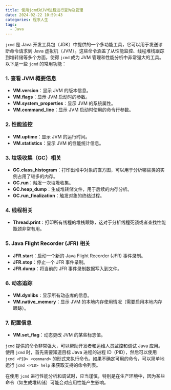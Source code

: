 ```yaml
---
title: 使用jcmd对JVM进程进行查询及管理
date: 2024-02-22 10:59:43
categories: 程序人生
tags:
  - Java
---
```


`jcmd` 是 Java 开发工具包（JDK）中提供的一个多功能工具，它可以用于发送诊断命令请求到 Java 虚拟机（JVM）。这些命令涵盖了从性能监控、线程堆栈跟踪到堆转储等多个方面，使得 `jcmd` 成为 JVM 管理和性能分析中非常强大的工具。以下是一些 `jcmd` 的常用功能：

### 1. 查看 JVM 概要信息
- **VM.version**：显示 JVM 的版本信息。
- **VM.flags**：显示 JVM 启动时的参数。
- **VM.system_properties**：显示 JVM 的系统属性。
- **VM.command_line**：显示 JVM 启动时使用的命令行参数。

### 2. 性能监控
- **VM.uptime**：显示 JVM 的运行时间。
- **VM.statistics**：显示 JVM 的性能统计信息。

### 3. 垃圾收集（GC）相关
- **GC.class_histogram**：打印出堆中对象的直方图，可以用于分析哪些类的实例占用了较多的内存。
- **GC.run**：触发一次垃圾收集。
- **GC.heap_dump**：生成堆转储文件，用于后续的内存分析。
- **GC.run_finalization**：触发对象的终结过程。

### 4. 线程相关
- **Thread.print**：打印所有线程的堆栈跟踪，这对于分析线程死锁或者查找性能瓶颈非常有用。

### 5. Java Flight Recorder (JFR) 相关
- **JFR.start**：启动一个新的 Java Flight Recorder (JFR) 事件录制。
- **JFR.stop**：停止一个 JFR 事件录制。
- **JFR.dump**：将当前的 JFR 事件录制数据写入到文件。

### 6. 动态追踪
- **VM.dynlibs**：显示所有动态库的信息。
- **VM.native_memory**：显示 JVM 的本地内存使用情况（需要启用本地内存跟踪）。

### 7. 配置信息
- **VM.set_flag**：动态更改 JVM 的某些标志值。

`jcmd` 提供的命令非常强大，可以帮助开发者和运维人员监控和调试 Java 应用。使用 `jcmd` 时，首先需要知道目标 Java 进程的进程 ID（PID），然后可以使用 `jcmd <PID> <command>` 的形式来执行命令。如果不确定可用的命令，可以简单地运行 `jcmd <PID> help` 来获取支持的命令列表。

在使用 `jcmd` 进行性能分析和调试时，应当谨慎，特别是在生产环境中，因为某些命令（如生成堆转储）可能会对应用性能产生影响。
